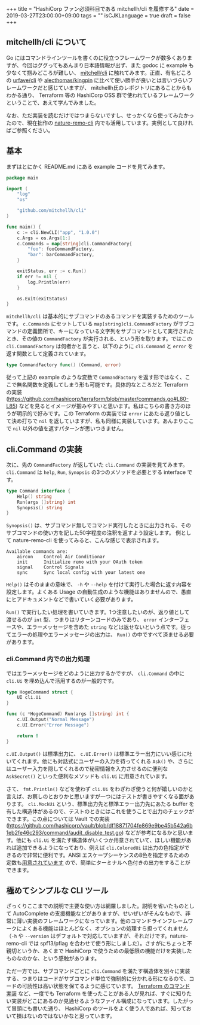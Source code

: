 +++
title = "HashiCorp ファン必須科目である mitchellh/cli を履修する"
date = 2019-03-27T23:00:00+09:00
tags = ""
isCJKLanguage = true
draft = false
+++

## mitchellh/cli について

Go にはコマンドラインツールを書くのに役立つフレームワークが数多くありますが、今回はググってもあんまり日本語情報が出ず、また godoc に example も少なくて掴みどころが難しい、 [mitchell/cli](https://github.com/mitchellh/cli) に触れてみます。正直、有名どころの [urfave/cli](https://github.com/urfave/cli) や [alecthomas/kingpin](https://github.com/alecthomas/kingpin) に比べて使い勝手が良いとは言いづらいフレームワークだと感じていますが、 mitchellh氏のレポジトリにあることからもわかる通り、 Terraform 等の HashiCorp OSS 群で使われているフレームワークということで、あえて学んでみました。

なお、ただ実装を読むだけではつまらないですし、せっかくなら使ってみたかったので、現在拙作の [nature-remo-cli](https://github.com/chroju/nature-remo-cli) 内でも活用しています。実例として良ければご参照ください。

## 基本

まずはとにかく README.md にある example コードを見てみます。

```go
package main

import (
	"log"
	"os"

	"github.com/mitchellh/cli"
)

func main() {
	c := cli.NewCLI("app", "1.0.0")
	c.Args = os.Args[1:]
	c.Commands = map[string]cli.CommandFactory{
		"foo": fooCommandFactory,
		"bar": barCommandFactory,
	}

	exitStatus, err := c.Run()
	if err != nil {
		log.Println(err)
	}

	os.Exit(exitStatus)
}
```

`mitchellh/cli` は基本的にサブコマンドのあるコマンドを実装するためのツールです。 `c.Commands` にセットしている `map[string]cli.CommandFactory` がサブコマンドの定義箇所で、キーになっている文字列をサブコマンドとして実行されたとき、その値の `CommandFactory` が実行される、という形を取ります。ではこの `cli.CommandFactory` は何者かと言うと、以下のように `cli.Command` と `error` を返す関数として定義されています。

```go
type CommandFactory func() (Command, error)
```

従って上記の example のような変数で `CommandFactory` を返す形ではなく、ここで無名関数を定義してしまう形も可能です。具体的なところだと Terraform の実装 (https://github.com/hashicorp/terraform/blob/master/commands.go#L80-L85) などを見るとイメージが掴みやすいと思います。私はこちらの書き方のほうが明示的で好みです。この Terraform の実装では `error` にあたる返り値として決め打ちで `nil` を返していますが、私も同様に実装しています。あんまりここで `nil` 以外の値を返すパターンが思いつきません。

## cli.Command の実装

次に、先の `CommandFactory` が返していた `cli.Command` の実装を見てみます。 `cli.Command` は `help`, `Run`, `Synopsis` の3つのメソッドを必要とする interface です。

```go
type Command interface {
	Help() string
	Run(args []string) int
	Synopsis() string
}
```

`Synopsis()` は、サブコマンド無しでコマンド実行したときに出力される、そのサブコマンドの使い方を記した50字程度の注釈を返すよう設定します。 例として nature-remo-cli を使ってみると、こんな感じで表示されます。

```
Available commands are:
    aircon    Control Air Conditionar
    init      Initialize remo with your OAuth token
    signal    Control Signals
    sync      Sync local config with your latest one
```

`Help()` はそのままの意味で、 `-h` や `--help` を付けて実行した場合に返す内容を設定します。よくある Usage の自動生成のような機能はありませんので、愚直にヒアドキュメントなどで書いていく必要があります。

`Run()` で実行したい処理を書いていきます。1つ注意したいのが、返り値として渡せるのが `int` 型、つまりはリターンコードのみであり、 `error` インターフェースや、エラーメッセージを含めた `string` などは返せないという点です。従ってエラーの処理やエラーメッセージの出力は、 `Run()` の中ですべて済ませる必要があります。

### cli.Command 内での出力処理

ではエラーメッセージをどのように出力するかですが、 `cli.Command` の中に `cli.Ui` を埋め込んで活用するのが一般的です。

```go
type HogeCommand struct {
	UI cli.Ui
}

func (c *HogeCommand) Run(args []string) int {
	c.UI.Output("Normal Message")
	c.UI.Error("Error Message")

	return 0
}
```

`c.UI.Output()` は標準出力に、 `c.UI.Error()` は標準エラー出力にいい感じに吐いてくれます。他にも対話式にユーザーの入力を待ってくれる `Ask()` や、さらにはユーザー入力を隠してくれるので秘密情報を入力させるのに便利な `AskSecret()` といった便利なメソッドも `cli.Ui` に用意されています。

さて、 `fmt.Println()` などを使わず `cli.Ui` をわざわざ使うと何が嬉しいのかと言えば、お察しのとおりかと思いますが一つにはテストが書きやすくなる面があります。 `cli.MockUi` という、標準出力先と標準エラー出力先にあたる buffer を有した構造体があるので、テストのときにはこれを使うことで出力のチェックができます。この点については Vault での実装 (https://github.com/hashicorp/vault/blob/df18871704fe869e9be45b542a6b1eb2fe46c293/command/audit_disable_test.go) などが参考になるかと思います。他にも `cli.Ui` を満たす構造体がいくつか用意されていて、ほしい機能があれば追加できるようになっており、例えば `cli.ColoredUi` は出力の色指定ができるので非常に便利です。ANSI エスケープシーケンスの8色を指定するための定数も[用意されています](https://godoc.org/github.com/mitchellh/cli#pkg-variables) ので、簡単にターミナルへ色付きの出力をすることができます。

## 極めてシンプルな CLI ツール

ざっくりここまでの説明で主要な使い方は網羅しました。説明を省いたものとして AutoComplete の支援機能などがありますが、せいぜいがそんなもので、非常に薄い実装のフレームワークになっています。他のコマンドラインフレームワークによくある機能はほとんどなく、オプションの処理すら担ってくれません（`-h` や `--version` はデフォルトで対応していますが、それだけです。nature-remo-cli では spf13/pflag を合わせて使う形にしました）。さすがにちょっと不親切というか、あくまで HashiCorp で使うための最低限の機能だけを実装したものなのかな、という感触があります。

ただ一方では、サブコマンドごとに `cli.Command` を満たす構造体を別々に実装する、つまりはコードがサブコマンド単位で強制的に分かれる形になるので、コードの可読性は高い状態を保てるように感じています。 [Terraform のコマンド実装](https://github.com/hashicorp/terraform/tree/master/command) など、一度でも Terraform を使ったことがある人が見れば、すぐに知りたい実装がどこにあるのか見通せるようなファイル構成になっています。したがって冒頭にも書いた通り、 HashiCorp のツールをよく使う人であれば、知っておいて損はないのではないかなと思っています。

